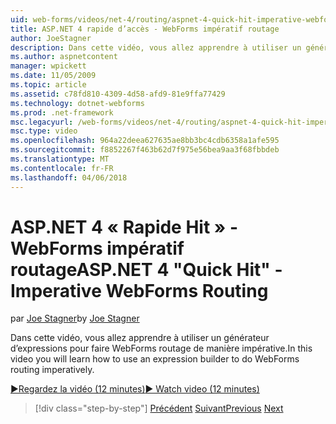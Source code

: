 ```yaml
---
uid: web-forms/videos/net-4/routing/aspnet-4-quick-hit-imperative-webforms-routing
title: ASP.NET 4 rapide d’accès - WebForms impératif routage
author: JoeStagner
description: Dans cette vidéo, vous allez apprendre à utiliser un générateur d’expressions pour faire WebForms routage de manière impérative.
ms.author: aspnetcontent
manager: wpickett
ms.date: 11/05/2009
ms.topic: article
ms.assetid: c78fd810-4309-4d58-afd9-81e9ffa77429
ms.technology: dotnet-webforms
ms.prod: .net-framework
msc.legacyurl: /web-forms/videos/net-4/routing/aspnet-4-quick-hit-imperative-webforms-routing
msc.type: video
ms.openlocfilehash: 964a22deea627635ae8bb3bc4cdb6358a1afe595
ms.sourcegitcommit: f8852267f463b62d7f975e56bea9aa3f68fbbdeb
ms.translationtype: MT
ms.contentlocale: fr-FR
ms.lasthandoff: 04/06/2018
---
```

<a name="aspnet-4-quick-hit---imperative-webforms-routing"></a><span data-ttu-id="c140b-103">ASP.NET 4 « Rapide Hit » - WebForms impératif routage</span><span class="sxs-lookup"><span data-stu-id="c140b-103">ASP.NET 4 "Quick Hit" - Imperative WebForms Routing</span></span>
====================
<span data-ttu-id="c140b-104">par [Joe Stagner](https://github.com/JoeStagner)</span><span class="sxs-lookup"><span data-stu-id="c140b-104">by [Joe Stagner](https://github.com/JoeStagner)</span></span>

<span data-ttu-id="c140b-105">Dans cette vidéo, vous allez apprendre à utiliser un générateur d’expressions pour faire WebForms routage de manière impérative.</span><span class="sxs-lookup"><span data-stu-id="c140b-105">In this video you will learn how to use an expression builder to do WebForms routing imperatively.</span></span> 

[<span data-ttu-id="c140b-106">&#9654;Regardez la vidéo (12 minutes)</span><span class="sxs-lookup"><span data-stu-id="c140b-106">&#9654; Watch video (12 minutes)</span></span>](https://channel9.msdn.com/Blogs/ASP-NET-Site-Videos/aspnet-4-quick-hit-imperative-webforms-routing)

> [!div class="step-by-step"]
> <span data-ttu-id="c140b-107">[Précédent](aspnet-4-quick-hit-permanent-redirect.md)
> [Suivant](aspnet-4-quick-hit-declarative-webforms-routing.md)</span><span class="sxs-lookup"><span data-stu-id="c140b-107">[Previous](aspnet-4-quick-hit-permanent-redirect.md)
[Next](aspnet-4-quick-hit-declarative-webforms-routing.md)</span></span>
